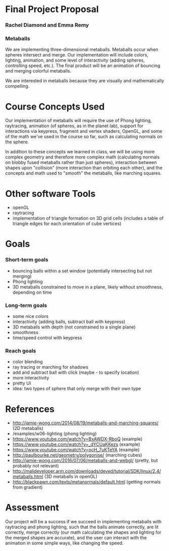 # Final Project Proposal
### Rachel Diamond and Emma Remy
### Metaballs
 
 We are implementing three-dimensional metaballs. Metaballs occur when spheres intersect and merge. Our implementation will include colors, lighting, animation, and some level of interactivity (adding spheres, controlling speed, etc.). The final product will be an animation of bouncing and merging colorful metaballs.
 
 We are interested in metaballs because they are visually and mathematically compelling.

# Course Concepts Used

 Our implementation of metaballs will require the use of Phong lighting, raytracing, animation (of spheres, as in the planet lab), support for interactions via keypress, fragment and vertex shaders, OpenGL, and some of the math we've used in the course so far, such as calculating normals on the sphere.
 
 In addition to these concepts we learned in class, we will be using more complex geometry and therefore more complex math (calculating normals on blobby fused metaballs rather than just spheres), interaction between shapes upon "collision" (more interaction than orbiting each other), and the concepts and math used to "smooth" the metaballs, like marching squares.

# Other software Tools

* openGL
* raytracing
* implementation of triangle formation on 3D grid cells (includes a table of triangle edges for each orientation of cube vertices)

# Goals

### Short-term goals

* bouncing balls within a set window (potentially intersecting but not merging)
* Phong lighting
* 3D metaballs constrained to move in a plane, likely without smoothness, depending on time

### Long-term goals

* some nice colors
* interactivity (adding balls, subtract ball with keypress)
* 3D metaballs with depth (not constrained to a single plane)
* smoothness
* time/speed control with keypress

### Reach goals

* color blending
* ray tracing or marching for shadows
* add and subtract ball with click (maybe - to specify location)
* more interactivity
* pretty UI
* idea: two types of sphere that only merge with their own type

# References

* http://jamie-wong.com/2014/08/19/metaballs-and-marching-squares/ (2D metaballs)
* /examples/w06-lighting (phong lighting)
* https://www.youtube.com/watch?v=BxAWDX-RboQ (example)
* https://www.youtube.com/watch?v=_dYCUaKKezs (example)
* https://www.youtube.com/watch?v=ocH_7uKTeYA (example)
* http://paulbourke.net/geometry/polygonise/ (marching cubes)
* http://jamie-wong.com/2016/07/06/metaballs-and-webgl/ (pretty, but probably not relevant)
* http://malideveloper.arm.com/downloads/deved/tutorial/SDK/linux/2.4/metaballs.html (3D metaballs in openGL)
* http://blackpawn.com/texts/metanormals/default.html (getting normals from gradient)

# Assessment

Our project will be a success if we succeed in implementing metaballs with raytracing and phong lighting, such that the balls animate correctly, are lit correctly, merge correctly (our math calculating the shapes and lighting for the merged shapes are accurate), and the user can interact with the animation in some simple ways, like changing the speed.
